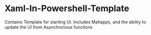 # Xaml-In-Powershell-Template
Contains Template for starting UI. Includes Mahapps, and the ability to update the UI from Asynchronous functions
